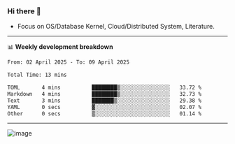 ### Hi there 👋
<!-- * Daily Meditation via Leetcode/Competitive-Programming. -->
* Focus on OS/Database Kernel, Cloud/Distributed System, Literature.

-------

📊 **Weekly development breakdown**
<!--START_SECTION:waka-->

```txt
From: 02 April 2025 - To: 09 April 2025

Total Time: 13 mins

TOML       4 mins          ████████▒░░░░░░░░░░░░░░░░   33.72 %
Markdown   4 mins          ████████▒░░░░░░░░░░░░░░░░   32.73 %
Text       3 mins          ███████▒░░░░░░░░░░░░░░░░░   29.38 %
YAML       0 secs          ▓░░░░░░░░░░░░░░░░░░░░░░░░   02.07 %
Other      0 secs          ▒░░░░░░░░░░░░░░░░░░░░░░░░   01.14 %
```

<!--END_SECTION:waka-->

-------

<!-- [![Leetcode Stats](https://leetcard.jacoblin.cool/hzhang413?font=Fira+Mono)](https://leetcode.com/fxrc) -->
![image](./cyberpunk-ghost-in-the-shell.gif)
<!--![image](./gis-archive.png)-->
